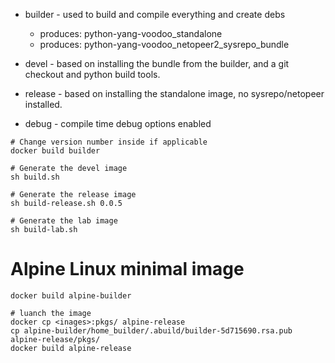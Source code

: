 - builder - used to build and compile everything and create debs
  - produces: python-yang-voodoo_standalone
  - produces: python-yang-voodoo_netopeer2_sysrepo_bundle

- devel - based on installing the bundle from the builder, and a git checkout and python build tools.

- release - based on installing the standalone image, no sysrepo/netopeer installed.

- debug - compile time debug options enabled

```
# Change version number inside if applicable
docker build builder

# Generate the devel image
sh build.sh

# Generate the release image
sh build-release.sh 0.0.5

# Generate the lab image
sh build-lab.sh
```

# Alpine Linux minimal image

```
docker build alpine-builder

# luanch the image
docker cp <inages>:pkgs/ alpine-release
cp alpine-builder/home_builder/.abuild/builder-5d715690.rsa.pub alpine-release/pkgs/
docker build alpine-release
```
